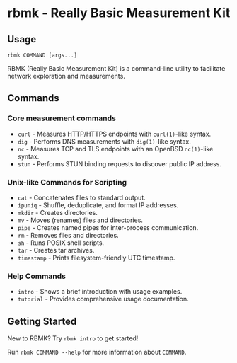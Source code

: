 
# rbmk - Really Basic Measurement Kit

## Usage

```
rbmk COMMAND [args...]
```

RBMK (Really Basic Measurement Kit) is a command-line utility
to facilitate network exploration and measurements.

## Commands

### Core measurement commands

* `curl` - Measures HTTP/HTTPS endpoints with `curl(1)`-like syntax.
* `dig` - Performs DNS measurements with `dig(1)`-like syntax.
* `nc` - Measures TCP and TLS endpoints with an OpenBSD `nc(1)`-like syntax.
* `stun` - Performs STUN binding requests to discover public IP address.

### Unix-like Commands for Scripting

* `cat` - Concatenates files to standard output.
* `ipuniq` - Shuffle, deduplicate, and format IP addresses.
* `mkdir` - Creates directories.
* `mv` - Moves (renames) files and directories.
* `pipe` - Creates named pipes for inter-process communication.
* `rm` - Removes files and directories.
* `sh` - Runs POSIX shell scripts.
* `tar` - Creates tar archives.
* `timestamp` - Prints filesystem-friendly UTC timestamp.

### Help Commands

* `intro` - Shows a brief introduction with usage examples.
* `tutorial` - Provides comprehensive usage documentation.

## Getting Started

New to RBMK? Try `rbmk intro` to get started!

Run `rbmk COMMAND --help` for more information about `COMMAND`.
